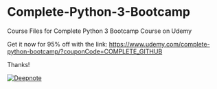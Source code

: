 # Complete-Python-3-Bootcamp
Course Files for Complete Python 3 Bootcamp Course on Udemy


Get it now for 95% off with the link:
https://www.udemy.com/complete-python-bootcamp/?couponCode=COMPLETE_GITHUB

Thanks!

[![Deepnote](https://deepnote.com/buttons/try-in-a-jupyter-notebook-small.svg)](https://deepnote.com/launch?url=https%3A%2F%2Fgithub.com%2FPierian-Data%2FComplete-Python-3-Bootcamp%2Fblob%2Fmaster%2F00-Python%2520Object%2520and%2520Data%2520Structure%2520Basics%2F01-Numbers.ipynb)
